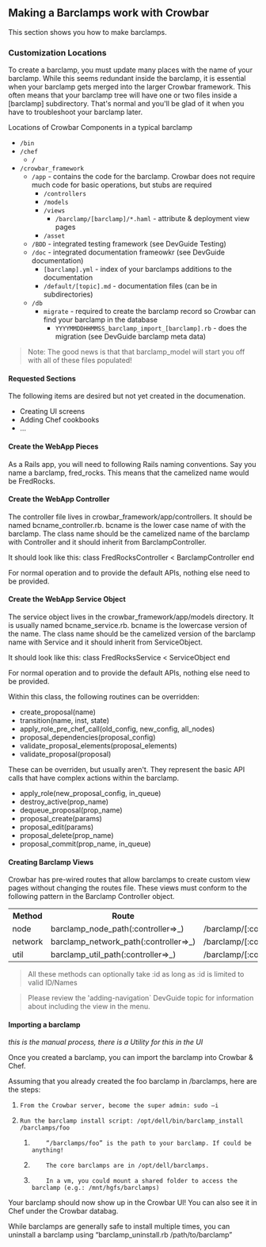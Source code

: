 ## Making a Barclamps work with Crowbar

This section shows you how to make barclamps.

### Customization Locations

To create a barclamp, you must update many places with the name of your barclamp.  While this seems redundant inside the barclamp, it is essential when your barclamp gets merged into the larger Crowbar framework.  This often means that your barclamp tree will have one or two files inside a [barclamp] subdirectory.  That's normal and you'll be glad of it when you have to troubleshoot your barclamp later.

Locations of Crowbar Components in a typical barclamp

* `/bin` 
* `/chef` 
   * `/`
* `/crowbar_framework` 
   * `/app` - contains the code for the barclamp.  Crowbar does not require much code for basic operations, but stubs are required
      * `/controllers`
      * `/models`
      * `/views`
        * `/barclamp/[barclamp]/*.haml` - attribute & deployment view pages
      * `/asset`
   * `/BDD` - integrated testing framework (see DevGuide Testing)
   * `/doc` - integrated documentation frameowkr (see DevGuide documentation) 
      * `[barclamp].yml` - index of your barclamps additions to the documentation
      * `/default/[topic].md` - documentation files (can be in subdirectories)
   * `/db`   
      * `migrate` - required to create the barclamp record so Crowbar can find your barclamp in the database
        * `YYYYMMDDHHMMSS_barclamp_import_[barclamp].rb` - does the migration (see DevGuide barclamp meta data)
      
> Note: The good news is that that barclamp_model will start you off with all of these files populated!

#### Requested Sections
The following items are desired but not yet created in the documenation.

* Creating UI screens
* Adding Chef cookbooks
* ...

#### Create the WebApp Pieces

As a Rails app, you will need to following Rails naming conventions.  Say you name a barclamp, fred_rocks.  This means that the camelized name would be FredRocks.  

#### Create the WebApp Controller

The controller file lives in crowbar_framework/app/controllers.  It should be named bcname_controller.rb.  bcname is the lower case name of with the barclamp.  The class name should be the camelized name of the barclamp with Controller and it should inherit from BarclampController.

It should look like this:
class FredRocksController < BarclampController
end

For normal operation and to provide the default APIs, nothing else need to be provided.

#### Create the WebApp Service Object

The service object lives in the crowbar_framework/app/models directory.  It is usually named bcname_service.rb.  bcname is the lowercase version of the name.  The class name should be the camelized version of the barclamp name with Service and it should inherit from ServiceObject.

It should look like this:
class FredRocksService < ServiceObject
end

For normal operation and to provide the default APIs, nothing else need to be provided.

Within this class, the following routines can be overridden:
* create_proposal(name)
* transition(name, inst, state)
* apply_role_pre_chef_call(old_config, new_config, all_nodes)
* proposal_dependencies(proposal_config)
* validate_proposal_elements(proposal_elements)
* validate_proposal(proposal)

These can be overriden, but usually aren't.  They represent the basic API calls that have complex actions within the barclamp.
* apply_role(new_proposal_config, in_queue)
* destroy_active(prop_name)
* dequeue_proposal(prop_name)
* proposal_create(params)
* proposal_edit(params)
* proposal_delete(prop_name)
* proposal_commit(prop_name, in_queue)

#### Creating Barclamp Views

Crowbar has pre-wired routes that allow barclamps to create custom view pages without changing the routes file.  These views must conform to the following pattern in the Barclamp Controller object.

<table>
  <tr><th>Method</th><th>Route</th><th>Path</th></tr>
  <tr>
    <td>node</td>
    <td>barclamp_node_path(:controller=>_)</td>
    <td>/barclamp/[:controller]/node/[:id]</td></tr>
  <tr>
    <td>network</td>
    <td>barclamp_network_path(:controller=>_)</td>
    <td>/barclamp/[:controller]/network/[:id]</td></tr>
  <tr>
    <td>util</td>
    <td>barclamp_util_path(:controller=>_)</td>
    <td>/barclamp/[:controller]/util/[:id]</td></tr>
</table>

> All these methods can optionally take :id as long as :id is limited to valid ID/Names

> Please review the 'adding-navigation` DevGuide topic for information about including the view in the menu.

#### Importing a barclamp

_this is the manual process, there is a Utility for this in the UI_

Once you created a barclamp, you can import the barclamp into Crowbar & Chef.

Assuming that you already created the foo barclamp in /barclamps, here are the steps:

1.     From the Crowbar server, become the super admin: sudo –i
1.     Run the barclamp install script: /opt/dell/bin/barclamp_install /barclamps/foo
   1.         “/barclamps/foo” is the path to your barclamp. If could be anything!
   1.         The core barclamps are in /opt/dell/barclamps.
   1.         In a vm, you could mount a shared folder to access the barclamp (e.g.: /mnt/hgfs/barclamps)

Your barclamp should now show up in the Crowbar UI! You can also see it in Chef under the Crowbar databag.

While barclamps are generally safe to install multiple times, you can uninstall a barclamp using “barclamp_uninstall.rb /path/to/barclamp”
